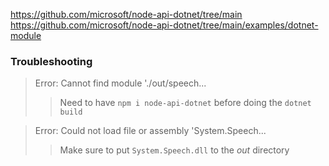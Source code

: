 https://github.com/microsoft/node-api-dotnet/tree/main \
https://github.com/microsoft/node-api-dotnet/tree/main/examples/dotnet-module

### Troubleshooting
> Error: Cannot find module './out/speech...
>> Need to have `npm i node-api-dotnet` before doing the `dotnet build`

> Error: Could not load file or assembly 'System.Speech...
>> Make sure to put `System.Speech.dll` to the *out* directory
